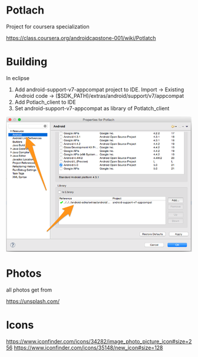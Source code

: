 Potlach
=======

Project for coursera specialization

https://class.coursera.org/androidcapstone-001/wiki/Potlatch


Building
=======

In eclipse 
1) Add android-support-v7-appcompat project to IDE. 
	Import -> Existing Android code -> ($SDK_PATH)/extras/android/support/v7/appcompat
2) Add Potlach_client to IDE
3) Set android-support-v7-appcompat as library of Potlatch_client

![Alt text](./photo.png?raw=true)

Photos
=======

all photos get from

https://unsplash.com/


Icons
=======

https://www.iconfinder.com/icons/34282/image_photo_picture_icon#size=256
https://www.iconfinder.com/icons/35148/new_icon#size=128